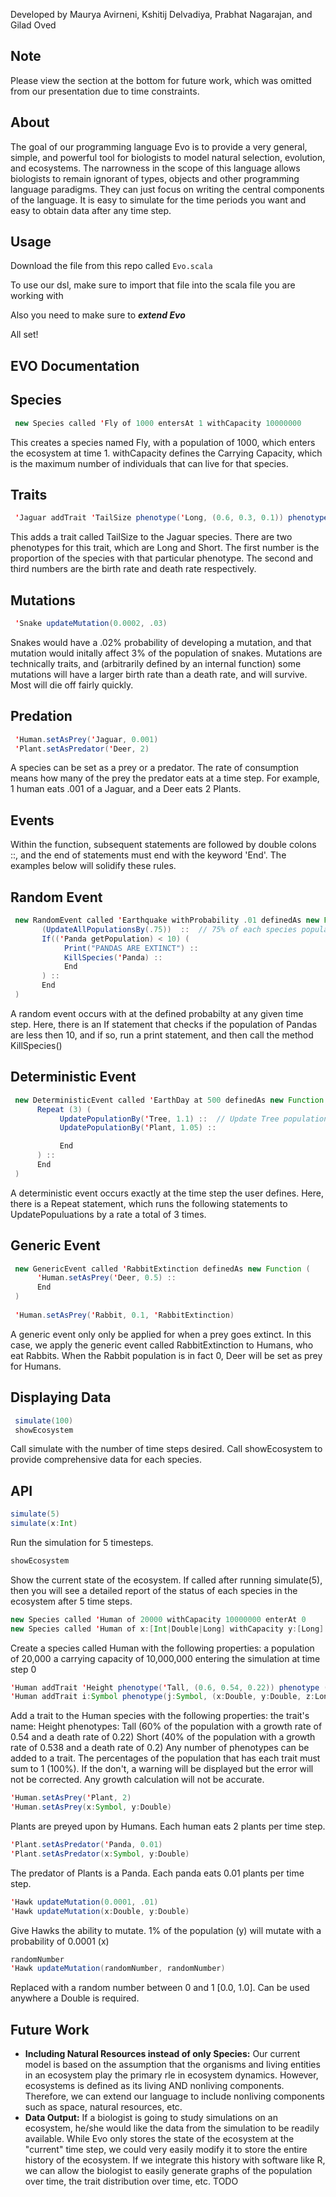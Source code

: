  
Developed by Maurya Avirneni, Kshitij Delvadiya, Prabhat Nagarajan, and Gilad Oved

Note
-----

Please view the section at the bottom for future work, which was omitted from our presentation due to time constraints.

About
-----

The goal of our programming language Evo is to provide a very general, simple, and powerful tool for biologists to model natural selection, evolution, and ecosystems. The narrowness in the scope of this language allows biologists to remain ignorant of types, objects and other programming language paradigms. They can just focus on writing the central components of the language. It is easy to simulate for the time periods you want and easy to obtain data after any time step.


Usage
-----
Download the file from this repo called `Evo.scala`

To use our dsl, make sure to import that file into the scala file you are working with

Also you need to make sure to ***extend Evo***

All set!


EVO Documentation
-----------------

Species
-------
```scala
 new Species called 'Fly of 1000 entersAt 1 withCapacity 10000000
```
This creates a species named Fly, with a population of 1000, which enters the ecosystem at time 1. withCapacity defines the Carrying Capacity, which is the maximum number of individuals that can live for that species.


Traits
------
```scala
 'Jaguar addTrait 'TailSize phenotype('Long, (0.6, 0.3, 0.1)) phenotype ('Short, (0.4, 0.2, 0.15))
```
This adds a trait called TailSize to the Jaguar species. There are two phenotypes for this trait, which are Long and Short. The first number is the proportion of the species with that particular phenotype. The second and third numbers are the birth rate and death rate respectively. 


Mutations
---------
```scala
 'Snake updateMutation(0.0002, .03)
```
Snakes would have a .02% probability of developing a mutation, and that mutation would initally affect 3% of the population of snakes. Mutations are technically traits, and (arbitrarily defined by an internal function) some mutations will have a larger birth rate than a death rate, and will survive. Most will die off fairly quickly.


Predation
---------
```scala
 'Human.setAsPrey('Jaguar, 0.001)
 'Plant.setAsPredator('Deer, 2)
```

A species can be set as a prey or a predator. The rate of consumption means how many of the prey the predator eats at a time step. For example, 1 human eats .001 of a Jaguar, and a Deer eats 2 Plants.


Events
------

Within the function, subsequent statements are followed by double colons ::, and the end of statements must end with the keyword 'End'. The examples below will solidify these rules.


Random Event
------------
```scala
 new RandomEvent called 'Earthquake withProbability .01 definedAs new Function (
       (UpdateAllPopulationsBy(.75))  ::  // 75% of each species population remain
       If(('Panda getPopulation) < 10) (
            Print("PANDAS ARE EXTINCT") ::
            KillSpecies('Panda) ::
            End
       ) ::      
       End
 )
```

A random event occurs with at the defined probabilty at any given time step. Here, there is an If statement that checks if the population of Pandas are less then 10, and if so, run a print statement, and then call the method KillSpecies()


Deterministic Event
-------------------
```scala
 new DeterministicEvent called 'EarthDay at 500 definedAs new Function (
      Repeat (3) (
           UpdatePopulationBy('Tree, 1.1) ::  // Update Tree population to 110% of current Tree population
           UpdatePopulationBy('Plant, 1.05) ::

           End
      ) ::      
      End
 )
```

A deterministic event occurs exactly at the time step the user defines. Here, there is a Repeat statement, which runs the following statements to UpdatePopuluations by a rate a total of 3 times. 


Generic Event
-------------
```scala
 new GenericEvent called 'RabbitExtinction definedAs new Function (
      'Human.setAsPrey('Deer, 0.5) ::
      End
 )
    
 'Human.setAsPrey('Rabbit, 0.1, 'RabbitExtinction)
```

A generic event only only be applied for when a prey goes extinct. In this case, we apply the generic event called RabbitExtinction to Humans, who eat Rabbits. When the Rabbit population is in fact 0, Deer will be set as prey for Humans.


Displaying Data
---------------
```scala
 simulate(100)
 showEcosystem
```

Call simulate with the number of time steps desired. Call showEcosystem to provide comprehensive data for each species.


API
---
```scala
simulate(5)
simulate(x:Int)
```
Run the simulation for 5 timesteps.


```scala
showEcosystem
```
Show the current state of the ecosystem. If called after running simulate(5), then you will see a detailed report of the status of each species in the ecosystem after 5 time steps.


```scala
new Species called 'Human of 20000 withCapacity 10000000 enterAt 0
new Species called 'Human of x:[Int|Double|Long] withCapacity y:[Long] enterAt z:Int
```
Create a species called Human with the following properties:
 a population of 20,000
 a carrying capacity of 10,000,000
 entering the simulation at time step 0


```scala
'Human addTrait 'Height phenotype('Tall, (0.6, 0.54, 0.22)) phenotype ('Short, (0.4, 0.538, 0.2))
'Human addTrait i:Symbol phenotype(j:Symbol, (x:Double, y:Double, z:Long)) phenotype ('Short, (a:Double, b:Double, c:Long))
```
Add a trait to the Human species with the following properties:
 the trait's name: Height
 phenotypes:
  Tall (60% of the population with a growth rate of 0.54 and a death rate of 0.22)
  Short (40% of the population with a growth rate of 0.538 and a death rate of 0.2)
Any number of phenotypes can be added to a trait. The percentages of the population that has each trait must sum to 1 (100%). If the don't, a warning will be displayed but the error will not be corrected. Any growth calculation will not be accurate.


```scala
'Human.setAsPrey('Plant, 2)
'Human.setAsPrey(x:Symbol, y:Double)
```
Plants are preyed upon by Humans. Each human eats 2 plants per time step. 


```scala
'Plant.setAsPredator('Panda, 0.01)
'Plant.setAsPredator(x:Symbol, y:Double)
```
The predator of Plants is a Panda. Each panda eats 0.01 plants per time step.


```scala
'Hawk updateMutation(0.0001, .01)
'Hawk updateMutation(x:Double, y:Double)
```
Give Hawks the ability to mutate. 1% of the population (y) will mutate with a probability of 0.0001 (x)


```scala
randomNumber
'Hawk updateMutation(randomNumber, randomNumber)
```
Replaced with a random number between 0 and 1 [0.0, 1.0]. Can be used anywhere a Double is required.


Future Work
-----
- **Including Natural Resources instead of only Species:** Our current model is based on the assumption that the organisms and living entities in an ecosystem play the primary rle in ecosystem dynamics. However, ecosystems is defined as its living AND nonliving components. Therefore, we can extend our language to include nonliving components such as space, natural resources, etc.
- **Data Output:** If a biologist is going to study simulations on an ecosystem, he/she would like the data from the simulation to be readily available. While Evo only stores the state of the ecosystem at the "current" time step, we could very easily modify it to store the entire history of the ecosystem. If we integrate this history with software like R, we can allow the biologist to easily generate graphs of the population over time, the trait distribution over time, etc.
TODO
